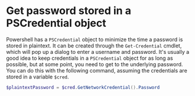 # Get password stored in a PSCredential object

Powershell has a `PSCredential` object to minimize the time a password is stored in plaintext. It can be created through the `Get-Credential` cmdlet, which will pop up a dialog to enter a username and password. It's usually a good idea to keep credentials in a `PSCredential` object for as long as possible, but at some point, you need to get to the underlying password. You can do this with the following command, assuming the credentials are stored in a variable `$cred`.

```powershell
$plaintextPassword = $cred.GetNetworkCredential().Password
```